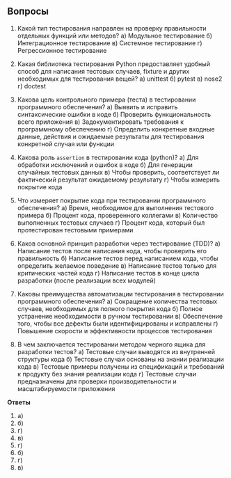 ## Вопросы

1. Какой тип тестирования направлен на проверку правильности отдельных функций или методов?
      а) Модульное тестирование
      б) Интеграционное тестирование
      в) Системное тестирование
      г) Регрессионное тестирование
    
2. Какая библиотека тестирования Python предоставляет удобный способ для написания тестовых случаев, fixture и других необходимых для тестирования вещей?
      а) unittest 
      б) pytest
      в) nose2
      г) doctest

3. Какова цель контрольного примера (теста) в тестировании программного обеспечения?
      а) Выявить и исправить синтаксические ошибки в коде
      б) Проверить функциональность всего приложения
      в) Задокументировать требования к программному обеспечению
      г) Определить конкретные входные данные, действия и ожидаемые результаты для тестирования конкретной случая или функции

4. Какова роль `assertion` в тестировании кода (python)?
      а) Для обработки исключений и ошибок в коде
      б) Для генерации случайных тестовых данных
      в) Чтобы проверить, соответствует ли фактический результат ожидаемому результату
      г) Чтобы измерить покрытие кода

5. Что измеряет покрытие кода при тестировании программного обеспечения?
      а) Время, необходимое для выполнения тестового примера
      б) Процент кода, проверенного коллегами
      в) Количество выполненных тестовых случаев
      г) Процент кода, который был протестирован тестовыми примерами

6. Каков основной принцип разработки через тестирование (TDD)?
      а) Написание тестов после написания кода, чтобы проверить его правильность
      б) Написание тестов перед написанием кода, чтобы определить желаемое поведение
      в) Написание тестов только для критических частей кода
      г) Написание тестов в конце цикла разработки (после реализации всех модулей)

7. Каковы преимущества автоматизации тестирования в тестировании программного обеспечения?
      а) Сокращение количества тестовых случаев, необходимых для полного покрытия кода
      б) Полное устранение необходимости в ручном тестировании
      в) Обеспечение того, чтобы все дефекты были идентифицированы и исправлены
      г) Повышение скорости и эффективности процессов тестирования

8. В чем заключается тестировании методом черного ящика для разработки тестов?
       а) Тестовые случаи выводятся из внутренней структуры кода
       б) Тестовые случаи основаны на знании реализации кода
       в) Тестовые примеры получены из спецификаций и требований к продукту без знания реализации кода
       г) Тестовые случаи предназначены для проверки производительности и масштабируемости приложения

**Ответы**

1. а)
2. б)
3. г)
4. в)
5. г)
6. б)
7. г)
8. в)